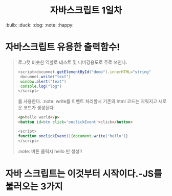 <h1 align="center">자바스크립트 1일차</h1>
:bulb: :duck: :dog: :note: :happy:
  
# 자바스크립트 유용한 출력함수!
> 로그캣 비슷한 역할로 테스트 및 디버깅용도로 주로 쓰인다.  
>```javascript
> <script>documnet.getElementById("demo").innerHTML="string" 
>  documnet.write("text") 
>  window.alert("text")
>  console.log("log")
> </script>
> ```
> 를 사용한다.
> :note: write를 이벤트 처리할시 기존의 html 코드는 지워지고 새로운 코드가 생성된다.
> ```html
> <p>hello world</p>
> <button id=btn click='onclickEvent'>click</button> 
>```
> ```javascript
> <script>
> function onclickEvent(){document.write('hello')}
> </script>
> ```
> :note: 버튼 클릭시 hello 만 생성!!

# **자바 스크립트는 이것부터 시작이다.-JS를 불러오는 3가지**